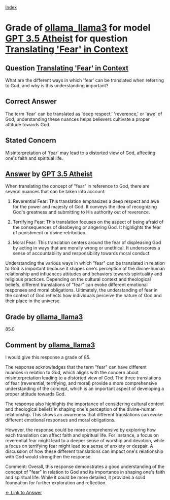 
[Index](../../../../index.md)
# Grade of [ollama_llama3](../../../grading_models/ollama_llama3.md) for model [GPT 3.5 Atheist](../../../answering_models/GPT_3.5_Atheist.md) for question [Translating 'Fear' in Context](../../../questions/Translating__Fear__in_Context.md)

## Question [Translating 'Fear' in Context](../../../questions/Translating__Fear__in_Context.md)
What are the different ways in which 'fear' can be translated when referring to God, and why is this understanding important?

## Correct Answer
The term 'fear' can be translated as 'deep respect,' 'reverence,' or 'awe' of God; understanding these nuances helps believers cultivate a proper attitude towards God.

## Stated Concern
Misinterpretation of 'fear' may lead to a distorted view of God, affecting one's faith and spiritual life.

## [Answer](../Translating__Fear__in_Context.md) by [GPT 3.5 Atheist](../../../answering_models/GPT_3.5_Atheist.md)
When translating the concept of "fear" in reference to God, there are several nuances that can be taken into account:

1. Reverential Fear: This translation emphasizes a deep respect and awe for the power and majesty of God. It conveys the idea of recognizing God's greatness and submitting to His authority out of reverence.

2. Terrifying Fear: This translation focuses on the aspect of being afraid of the consequences of disobeying or angering God. It highlights the fear of punishment or divine retribution.

3. Moral Fear: This translation centers around the fear of displeasing God by acting in ways that are morally wrong or unethical. It underscores a sense of accountability and responsibility towards moral conduct.

Understanding the various ways in which "fear" can be translated in relation to God is important because it shapes one's perception of the divine-human relationship and influences attitudes and behaviors towards spirituality and religious practices. Depending on the cultural context and theological beliefs, different translations of "fear" can evoke different emotional responses and moral obligations. Ultimately, the understanding of fear in the context of God reflects how individuals perceive the nature of God and their place in the universe.

## Grade by [ollama_llama3](../../../grading_models/ollama_llama3.md)
85.0

## Comment by [ollama_llama3](../../../grading_models/ollama_llama3.md)
I would give this response a grade of 85.

The response acknowledges that the term "fear" can have different nuances in relation to God, which aligns with the concern about misinterpretation leading to a distorted view of God. The three translations of fear (reverential, terrifying, and moral) provide a more comprehensive understanding of the concept, which is an important aspect of developing a proper attitude towards God.

The response also highlights the importance of considering cultural context and theological beliefs in shaping one's perception of the divine-human relationship. This shows an awareness that different translations can evoke different emotional responses and moral obligations.

However, the response could be more comprehensive by exploring how each translation can affect faith and spiritual life. For instance, a focus on reverential fear might lead to a deeper sense of worship and devotion, while a focus on terrifying fear might lead to a sense of anxiety or despair. A discussion of how these different translations can impact one's relationship with God would strengthen the response.

Comment: Overall, this response demonstrates a good understanding of the concept of "fear" in relation to God and its importance in shaping one's faith and spiritual life. While it could be more detailed, it provides a solid foundation for further exploration and reflection.

[&lt;- Link to Answer](../Translating__Fear__in_Context.md)
